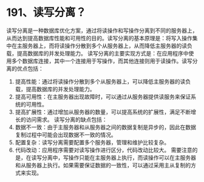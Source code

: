 # 191、读写分离？

读写分离是一种数据库优化方案，通过将读操作和写操作分离到不同的服务器上，从而达到提高数据库性能和可用性的目的。读写分离的基本原理是：将写入操作集中在主服务器上，而将读操作分散到多个从服务器上，从而降低主服务器的读负载，提高数据库的并发处理能力。 读写分离的主要实现方式是：在应用程序中使用多个数据库连接，其中一个连接用于写操作，而其他连接则用于读操作。读写分离的优点包括：

1. 提高性能：通过将读操作分散到多个从服务器上，可以降低主服务器的读负载，提高数据库的并发处理能力。
2. 提高可用性：在主服务器出现故障时，可以通过从服务器提供读服务来保证系统的可用性。
3. 提高扩展性：通过增加从服务器的数量，可以提高系统的扩展性，满足不断增长的访问需求。 读写分离的缺点包括：
4. 数据不一致：由于主服务器和从服务器之间的数据复制是异步的，因此在数据复制过程中可能会出现数据不一致的情况。
5. 配置复杂：读写分离需要配置多个服务器，管理和维护比较复杂。
6. 代码改动：应用程序需要对读写操作进行区分，代码改动比较大。 需要注意的是，在读写分离中，写操作只能在主服务器上执行，而读操作可以在主服务器和从服务器上执行。如果需要保证数据的一致性，可以通过采用主从复制的方式来实现。

